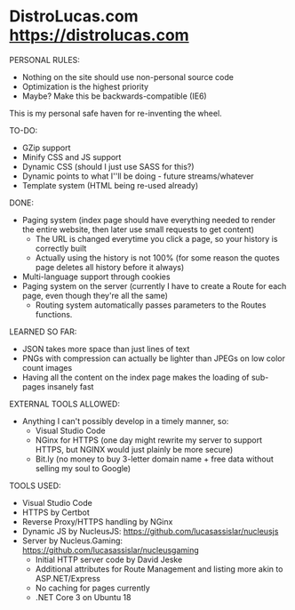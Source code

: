 # DistroLucas.com https://distrolucas.com

PERSONAL RULES:
- Nothing on the site should use non-personal source code
- Optimization is the highest priority
- Maybe? Make this be backwards-compatible (IE6)

This is my personal safe haven for re-inventing the wheel.

TO-DO:
- GZip support
- Minify CSS and JS support
- Dynamic CSS (should I just use SASS for this?)
- Dynamic points to what I''ll be doing - future streams/whatever
- Template system (HTML being re-used already)

DONE:
- Paging system (index page should have everything needed to render the entire website, then later use small requests to get content)
    - The URL is changed everytime you click a page, so your history is correctly built
    - Actually using the history is not 100% (for some reason the quotes page deletes all history before it always)
- Multi-language support through cookies
- Paging system on the server (currently I have to create a Route for each page, even though they're all the same)
    - Routing system automatically passes parameters to the Routes functions.

LEARNED SO FAR:
- JSON takes more space than just lines of text
- PNGs with compression can actually be lighter than JPEGs on low color count images
- Having all the content on the index page makes the loading of sub-pages insanely fast

EXTERNAL TOOLS ALLOWED:
- Anything I can't possibly develop in a timely manner, so:
    - Visual Studio Code
    - NGinx for HTTPS (one day might rewrite my server to support HTTPS, but NGINX would just plainly be more secure)
    - Bit.ly (no money to buy 3-letter domain name + free data without selling my soul to Google)

TOOLS USED:
- Visual Studio Code
- HTTPS by Certbot
- Reverse Proxy/HTTPS handling by NGinx
- Dynamic JS by NucleusJS: https://github.com/lucasassislar/nucleusjs
- Server by Nucleus.Gaming: https://github.com/lucasassislar/nucleusgaming
    - Initial HTTP server code by David Jeske
    - Additional attributes for Route Management and listing more akin to ASP.NET/Express
    - No caching for pages currently
	- .NET Core 3 on Ubuntu 18
